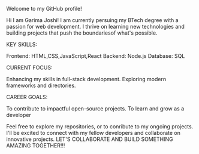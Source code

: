 Welcome to my GitHub profile! 

Hi I am Garima Joshi! I am currently persuing my BTech degree with a passion for web development. I thrive on learning new technologies and building projects that push the boundariesof what's possible.

KEY SKILLS:

 Frontend: HTML,CSS,JavaScript,React
 Backend: Node.js
 Database: SQL

CURRENT FOCUS:

 Enhancing my skills in full-stack development.
 Exploring modern frameworks and directories.

CAREER GOALS:

 To contribute to impactful open-source projects.
 To learn and grow as a developer

Feel free to explore my repositories, or to conribute to my ongoing projects. I'll be excited to connect with my fellow developers and collaborate  on innovative projects.
LET'S COLLABORATE AND BUILD SOMETHING AMAZING TOGETHER!!!



<!---
Garimajoshi33/Garimajoshi33 is a ✨ special ✨ repository because its `README.md` (this file) appears on your GitHub profile.
You can click the Preview link to take a look at your changes.
--->
